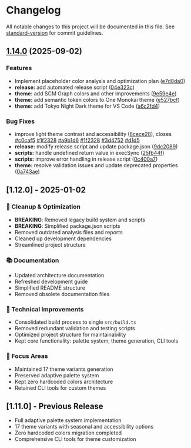 # Changelog

All notable changes to this project will be documented in this file. See [standard-version](https://github.com/conventional-changelog/standard-version) for commit guidelines.

## [1.14.0](https://github.com/darqus/tokyo-night-vscode-theme-lod/compare/v1.11.0...v1.14.0) (2025-09-02)


### Features

* Implement placeholder color analysis and optimization plan ([e7d8da0](https://github.com/darqus/tokyo-night-vscode-theme-lod/commit/e7d8da0b69f8e690e269a17c935c6c71333704f8))
* **release:** add automated release script ([04e323c](https://github.com/darqus/tokyo-night-vscode-theme-lod/commit/04e323c35eb7c8b05972f9a1314b3ffa9ca26288))
* **theme:** add SCM Graph colors and other improvements ([9e59e4e](https://github.com/darqus/tokyo-night-vscode-theme-lod/commit/9e59e4efee601b76da41c4177a871f98c8473a10))
* **theme:** add semantic token colors to One Monokai theme ([e527bcf](https://github.com/darqus/tokyo-night-vscode-theme-lod/commit/e527bcffd74d8f157114e4a6227cb721a192ceb5))
* **theme:** add Tokyo Night Dark theme for VS Code ([a6c2fd4](https://github.com/darqus/tokyo-night-vscode-theme-lod/commit/a6c2fd4796cab91530f4820df36f3616087b048b))


### Bug Fixes

* improve light theme contrast and accessibility ([8cece28](https://github.com/darqus/tokyo-night-vscode-theme-lod/commit/8cece284cc570d514b5c5f9862bf9a4c61469b51)), closes [#c0caf5](https://github.com/darqus/tokyo-night-vscode-theme-lod/issues/c0caf5) [#1f2328](https://github.com/darqus/tokyo-night-vscode-theme-lod/issues/1f2328) [#a9b1d6](https://github.com/darqus/tokyo-night-vscode-theme-lod/issues/a9b1d6) [#1f2328](https://github.com/darqus/tokyo-night-vscode-theme-lod/issues/1f2328) [#3d4752](https://github.com/darqus/tokyo-night-vscode-theme-lod/issues/3d4752) [#d1d5](https://github.com/darqus/tokyo-night-vscode-theme-lod/issues/d1d5)
* **release:** modify release script and update package.json ([9dc2089](https://github.com/darqus/tokyo-night-vscode-theme-lod/commit/9dc20892a905e9a0f5c9abc996a3d9e1cabbc609))
* **scripts:** handle undefined return value in execSync ([25fb44f](https://github.com/darqus/tokyo-night-vscode-theme-lod/commit/25fb44f7463429b8ff8f437a07510690f2427bc7))
* **scripts:** improve error handling in release script ([0c400a7](https://github.com/darqus/tokyo-night-vscode-theme-lod/commit/0c400a7f136f317e4e1a69b08ce1c5ca92b9f52d))
* **theme:** resolve validation issues and update deprecated properties ([0a743ae](https://github.com/darqus/tokyo-night-vscode-theme-lod/commit/0a743aef7fef2baf580ca50a522a7e0666179681))

## [1.12.0] - 2025-01-02

### 🧹 Cleanup & Optimization
- **BREAKING**: Removed legacy build system and scripts
- **BREAKING**: Simplified package.json scripts
- Removed outdated analysis files and reports
- Cleaned up development dependencies
- Streamlined project structure

### 📚 Documentation
- Updated architecture documentation
- Refreshed development guide
- Simplified README structure
- Removed obsolete documentation files

### 🔧 Technical Improvements
- Consolidated build process to single `src/build.ts`
- Removed redundant validation and testing scripts
- Optimized project structure for maintainability
- Kept core functionality: palette system, theme generation, CLI tools

### 🎯 Focus Areas
- Maintained 17 theme variants generation
- Preserved adaptive palette system
- Kept zero hardcoded colors architecture
- Retained CLI tools for custom themes

## [1.11.0] - Previous Release
- Full adaptive palette system implementation
- 17 theme variants with seasonal and accessibility options
- Zero hardcoded colors migration completed
- Comprehensive CLI tools for theme customization